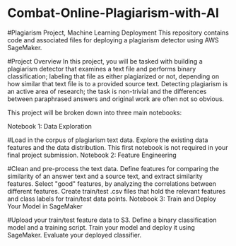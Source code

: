 # Combat-Online-Plagiarism-with-AI
#Plagiarism Project, Machine Learning Deployment
This repository contains code and associated files for deploying a plagiarism detector using AWS SageMaker.

#Project Overview
In this project, you will be tasked with building a plagiarism detector that examines a text file and performs binary classification; labeling that file as either plagiarized or not, depending on how similar that text file is to a provided source text. Detecting plagiarism is an active area of research; the task is non-trivial and the differences between paraphrased answers and original work are often not so obvious.

This project will be broken down into three main notebooks:

Notebook 1: Data Exploration

#Load in the corpus of plagiarism text data.
Explore the existing data features and the data distribution.
This first notebook is not required in your final project submission.
Notebook 2: Feature Engineering

#Clean and pre-process the text data.
Define features for comparing the similarity of an answer text and a source text, and extract similarity features.
Select "good" features, by analyzing the correlations between different features.
Create train/test .csv files that hold the relevant features and class labels for train/test data points.
Notebook 3: Train and Deploy Your Model in SageMaker

#Upload your train/test feature data to S3.
Define a binary classification model and a training script.
Train your model and deploy it using SageMaker.
Evaluate your deployed classifier.
